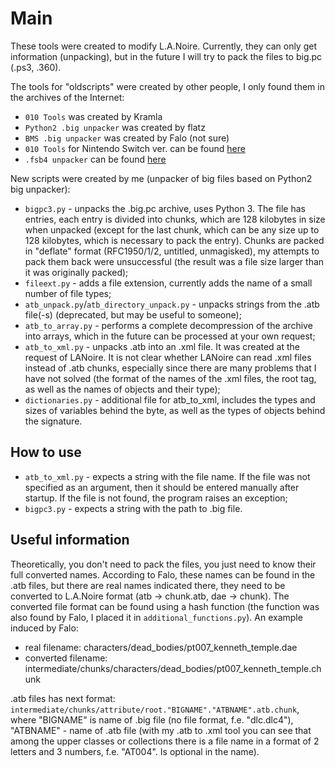 # Main
These tools were created to modify L.A.Noire. Currently, they can only get information (unpacking), but in the future I will try to pack the files to big.pc (.ps3, .360).

The tools for "oldscripts" were created by other people, I only found them in the archives of the Internet:
* `010 Tools` was created by Kramla
* `Python2 .big unpacker` was created by flatz
* `BMS .big unpacker` was created by Falo (not sure)
* `010 Tools` for Nintendo Switch ver. can be found [here](https://github.com/masagrator/LANoireNX)
* `.fsb4 unpacker` can be found [here](https://hcs64.com/vgm_ripping.html)

New scripts were created by me (unpacker of big files based on Python2 big unpacker):
* `bigpc3.py` - unpacks the .big.pc archive, uses Python 3. The file has entries, each entry is divided into chunks, which are 128 kilobytes in size when unpacked (except for the last chunk, which can be any size up to 128 kilobytes, which is necessary to pack the entry). Chunks are packed in "deflate" format (RFC1950/1/2, untitled, unmagisked), my attempts to pack them back were unsuccessful (the result was a file size larger than it was originally packed);
* `fileext.py` - adds a file extension, currently adds the name of a small number of file types;
* `atb_unpack.py`/`atb_directory_unpack.py` - unpacks strings from the .atb file(-s) (deprecated, but may be useful to someone);
* `atb_to_array.py` - performs a complete decompression of the archive into arrays, which in the future can be processed at your own request;
* `atb_to_xml.py` - unpacks .atb into an .xml file. It was created at the request of LANoire. It is not clear whether LANoire can read .xml files instead of .atb chunks, especially since there are many problems that I have not solved (the format of the names of the .xml files, the root tag, as well as the names of objects and their type);
* `dictionaries.py` - additional file for atb_to_xml, includes the types and sizes of variables behind the byte, as well as the types of objects behind the signature.

## How to use
* `atb_to_xml.py` - expects a string with the file name. If the file was not specified as an argument, then it should be entered manually after startup. If the file is not found, the program raises an exception;
* `bigpc3.py` - expects a string with the path to .big file.

## Useful information
Theoretically, you don't need to pack the files, you just need to know their full converted names. According to Falo, these names can be found in the .atb files, but there are real names indicated there, they need to be converted to L.A.Noire format (atb -> chunk.atb, dae -> chunk). The converted file format can be found using a hash function (the function was also found by Falo, I placed it in `additional_functions.py`). An example induced by Falo:
- real filename: characters/dead_bodies/pt007_kenneth_temple.dae
- converted filename: intermediate/chunks/characters/dead_bodies/pt007_kenneth_temple.chunk

.atb files has next format: `intermediate/chunks/attribute/root."BIGNAME"."ATBNAME".atb.chunk`, where "BIGNAME" is name of .big file (no file format, f.e. "dlc.dlc4"), "ATBNAME" - name of .atb file (with my .atb to .xml tool you can see that among the upper classes or collections there is a file name in a format of 2 letters and 3 numbers, f.e. "AT004". Is optional in the name).
